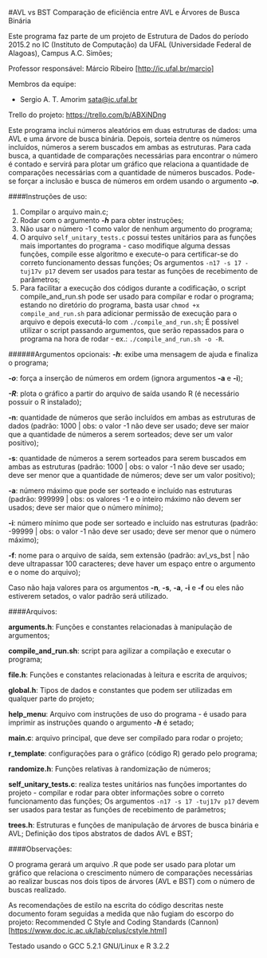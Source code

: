 #AVL vs BST
Comparação de eficiência entre AVL e Árvores de Busca Binária

Este programa faz parte de um projeto de Estrutura de Dados do período 2015.2 no IC (Instituto de Computação) da UFAL (Universidade Federal de Alagoas), Campus A.C. Simões;

Professor responsável: Márcio Ribeiro [http://ic.ufal.br/marcio]

Membros da equipe:
+ Sergio A. T. Amorim <sata@ic.ufal.br>

Trello do projeto: https://trello.com/b/ABXiNDng


Este programa inclui números aleatórios em duas estruturas de dados: uma AVL e uma árvore de busca binária. Depois, sorteia dentre os números incluídos, números a serem buscados em ambas as estruturas. Para cada busca, a quantidade de comparações necessárias para encontrar o número é contado e servirá para plotar um gráfico que relaciona a quantidade de comparações necessárias com a quantidade de números buscados. Pode-se forçar a inclusão e busca de números em ordem usando o argumento **_-o_**.



####Instruções de uso:
1. Compilar o arquivo main.c;
2. Rodar com o argumento **_-h_** para obter instruções;
3. Não usar o número -1 como valor de nenhum argumento do programa;
4. O arquivo `self_unitary_tests.c` possui testes unitários para as funções mais importantes do programa - caso modifique alguma dessas funções, compile esse algoritmo e execute-o para certificar-se do correto funcionamento dessas funções; Os argumentos `-n17 -s 17 -tuj17v p17` devem ser usados para testar as funções de recebimento de parâmetros;
5. Para facilitar a execução dos códigos durante a codificação, o script compile\_and\_run.sh pode ser usado para compilar e rodar o programa; estando no diretório do programa, basta usar `chmod +x compile_and_run.sh` para adicionar permissão de execução para o arquivo e depois executá-lo com `./compile_and_run.sh`; É possível utilizar o script passando argumentos, que serão repassados para o programa na hora de rodar - ex.: `./compile_and_run.sh -o -R`.

######Argumentos opcionais:
**_-h_**: exibe uma mensagem de ajuda e finaliza o programa;

**_-o_**: força a inserção de números em ordem (ignora argumentos **-a** e **-i**);

**_-R_**: plota o gráfico a partir do arquivo de saída usando R (é necessário possuir o R instalado);

**-n**:
quantidade de números que serão incluídos em ambas as estruturas de dados (padrão: 1000 | obs: o valor -1 não deve ser usado; deve ser maior que a quantidade de números a serem sorteados; deve ser um valor positivo);
	
**-s**:
quantidade de números a serem sorteados para serem buscados em ambas as estruturas (padrão: 1000 | obs: o valor -1 não deve ser usado; deve ser menor que a quantidade de números; deve ser um valor positivo);

**-a**:	número máximo que pode ser sorteado e incluído nas estruturas	(padrão: 999999 | obs: os valores -1 e o inteiro máximo não devem ser usados; deve ser maior que o número mínimo);
	
**-i**: número mínimo que pode ser sorteado e incluído nas estruturas (padrão: -99999 | obs: o valor -1 não deve ser usado; deve ser menor que o número máximo);

**-f**: nome para o arquivo de saída, sem extensão (padrão: avl_vs_bst | não deve ultrapassar 100 caracteres; deve haver um espaço entre o argumento e o nome do arquivo);

Caso não haja valores para os argumentos **-n**, **-s**, **-a**, **-i** e **-f** ou eles não estiverem setados, o valor padrão será utilizado.


####Arquivos:

**arguments.h**: Funções e constantes relacionadas à manipulação de argumentos;

**compile\_and\_run.sh**: script para agilizar a compilação e executar o programa;

**file.h**: Funções e constantes relacionadas à leitura e escrita de arquivos;

**global.h**: Tipos de dados e constantes que podem ser utilizadas em qualquer parte do projeto;

**help\_menu**: Arquivo com instruções de uso do programa - é usado para imprimir as instruções quando o argumento **_-h_** é setado;

**main.c**: arquivo principal, que deve ser compilado para rodar o projeto;

**r_template**: configurações para o gráfico (código R) gerado pelo programa;

**randomize.h**: Funções relativas à randomização de números;

**self\_unitary\_tests.c**: realiza testes unitários nas funções importantes do projeto - compilar e rodar para obter informações sobre o correto funcionamento das funções; Os argumentos `-n17 -s 17 -tuj17v p17` devem ser usados para testar as funções de recebimento de parâmetros;

**trees.h**: Estruturas e funções de manipulação de árvores de busca binária e AVL; Definição dos tipos abstratos de dados AVL e BST;



####Observações:

O programa gerará um arquivo .R que pode ser usado para plotar um gráfico que relaciona o crescimento número de comparações necessárias ao realizar buscas nos dois tipos de árvores (AVL e BST) com o número de buscas realizado.

As recomendações de estilo na escrita do código descritas neste documento foram seguidas a medida que não fugiam do escorpo do projeto: Recommended C Style and Coding Standards (Cannon) [https://www.doc.ic.ac.uk/lab/cplus/cstyle.html]

Testado usando o GCC 5.2.1 GNU/Linux e R 3.2.2
